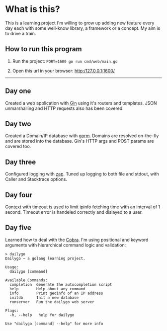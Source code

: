 # What is this?

This is a learning project I'm willing to grow up adding new feature every day each with some well-know library, a framework or a concept. My aim is to drive a train.

## How to run this program

1. Run the project: `PORT=1600 go run cmd/web/main.go`

2. Open this url in your browser: [http:/127.0.0.1:1600/](http:/127.0.0.1:1600/)

<hr>


## Day one

Created a web application with [Gin](https://github.com/gin-gonic/gin) using it's routers and templates. JSON unmarshalling and HTTP requests also has been covered.

## Day two

Created a Domain/IP database with [gorm](https://gorm.io). Domains are resolved on-the-fly and are stored into the database. Gin's HTTP args and POST params are covered too.

## Day three

Configured logging with <a href="https://github.com/uber-go/zap">zap</a>. Tuned up logging to&nbsp;both file and stdout, with Caller and Stacktrace options.

## Day four

Context with timeout is used to limit ipinfo fetching time with an interval of 1 second. Timeout error is handeled correctly and dislayed to a user.


## Day five

Learned how to deal with the [Cobra](https://github.com/spf13/cobra). I'm using positional and keyword arguments with hierarchical command logic and validation:

```
> dailygo 
Dailygo — a golang learning project.

Usage:
  dailygo [command]

Available Commands:
  completion  Generate the autocompletion script
  help        Help about any command
  info        Print geoinfo of an IP address
  initdb      Init a new database
  runserver   Run the dailygo web server

Flags:
  -h, --help   help for dailygo

Use "dailygo [command] --help" for more info
```

